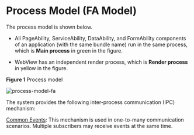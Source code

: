 # Process Model (FA Model)


The process model is shown below.


- All PageAbility, ServiceAbility, DataAbility, and FormAbility components of an application (with the same bundle name) run in the same process, which is **Main process** in green in the figure.

- WebView has an independent render process, which is **Render process** in yellow in the figure.

**Figure 1** Process model

![process-model-fa](figures/process-model-fa.png)


The system provides the following inter-process communication (IPC) mechanism:

[Common Events](../basic-services/common-event/common-event-fa.md): This mechanism is used in one-to-many communication scenarios. Multiple subscribers may receive events at the same time.

 <!--no_check--> 